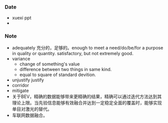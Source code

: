 ### Date
- xuexi ppt
- 

### Note
- adequately 充分的，足够的。enough to meet a need/do/be/for a purpose in quality or quantity. satisfactory, but not extremely good.
- variance 
	- change of something's value
	- difference between two things in same kind.
	- equal to square of standard devition.
- unjustify justify
- corridor
- mitigate
- 关于BEV，精确的数据能够带来更精确的结果，精确可以通过迭代方法达到其理论上限。当先验信息能够有效融合并达到一定稳定全面的覆盖时，能够实现单目对激光的替代。
- 车联网数据融合。